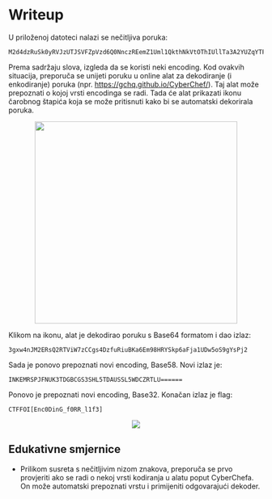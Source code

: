 # Writeup

U priloženoj datoteci nalazi se nečitljiva poruka:
```
M2d4dzRuSk0yRVJzUTJSVFZpVzd6Q0NnczREemZ1Uml1QkthNkVtOThIUllTa3A2YUZqYTFVRHc1b1M5Z1lzUGoy
```

Prema sadržaju slova, izgleda da se koristi neki encoding.
Kod ovakvih situacija, preporuča se unijeti poruku u online alat za dekodiranje (i enkodiranje) poruka (npr. https://gchq.github.io/CyberChef/).
Taj alat može prepoznati o kojoj vrsti encodinga se radi. Tada će alat prikazati ikonu čarobnog štapića koja se može pritisnuti kako bi se automatski dekorirala poruka.

<p align="center">
 <a href="https://github.com/user-attachments/assets/6559fc0f-5e84-47e1-bf63-93cc18b2fdf2?raw=true" target="_blank">
  <img src="https://github.com/user-attachments/assets/6559fc0f-5e84-47e1-bf63-93cc18b2fdf2" width="400"/>
  <a/>
<p/>

Klikom na ikonu, alat je dekodirao poruku s Base64 formatom i dao izlaz:

```
3gxw4nJM2ERsQ2RTViW7zCCgs4DzfuRiuBKa6Em98HRYSkp6aFja1UDw5oS9gYsPj2
```

Sada je ponovo prepoznati novi encoding, Base58. 
Novi izlaz je:

```
INKEMRSPJFNUK3TDGBCGS3SHL5TDAUSSL5WDCZRTLU======
```

Ponovo je prepoznati novi encoding, Base32.
Konačan izlaz je flag:

```
CTFFOI[Enc0DinG_f0RR_l1f3]
```

<p align="center">
 <a href="https://github.com/user-attachments/assets/4e565867-6c1a-44a7-be93-cf70fad9a923?raw=true" target="_blank">
  <img src="https://github.com/user-attachments/assets/4e565867-6c1a-44a7-be93-cf70fad9a923"/>
  <a/>
<p/>


## Edukativne smjernice
- Prilikom susreta s nečitljivim nizom znakova, preporuča se prvo provjeriti ako se radi o nekoj vrsti kodiranja u alatu poput CyberChefa. On može automatski prepoznati vrstu i primijeniti odgovarajući dekoder.
